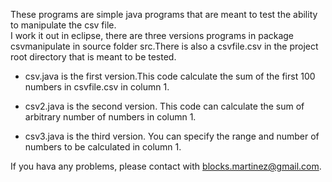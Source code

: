   These programs are simple java programs that are meant to test the ability to manipulate the csv file.   
  I work it out in eclipse, there are three versions programs in package csvmanipulate in source folder src.There is also a csvfile.csv in the project root directory that is meant to be tested.  
* csv.java is the first version.This code calculate the sum of the first 100 numbers in csvfile.csv in column 1.  
  
* csv2.java is the second version. This code can calculate the sum of arbitrary number of numbers in column 1.  

* csv3.java is the third version. You can specify the range and number of numbers to be calculated in column 1.  

If you hava any problems, please contact with blocks.martinez@gmail.com.  


